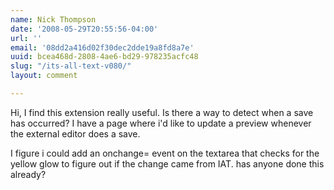 ```yaml
---
name: Nick Thompson
date: '2008-05-29T20:55:56-04:00'
url: ''
email: '08dd2a416d02f30dec2dde19a8fd8a7e'
uuid: bcea468d-2808-4ae6-bd29-978235acfc48
slug: "/its-all-text-v080/"
layout: comment

---
```


Hi, I find this extension really useful.
Is there a way to detect when a save has occurred?  I have a page where i'd like to update a preview whenever the external editor does a save.

I figure i could add an onchange= event on the textarea that checks for the yellow glow to figure out if the change came from IAT.  has anyone done this already?

